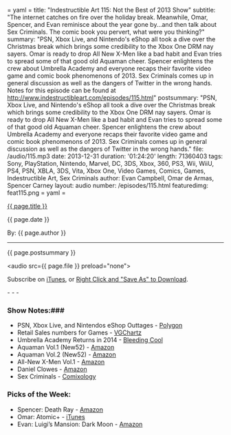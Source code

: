 = yaml =
title: "Indestructible Art 115: Not the Best of 2013 Show"
subtitle: "The internet catches on fire over the holiday break. Meanwhile, Omar, Spencer, and Evan reminisce about the year gone by...and then talk about Sex Criminals. The comic book you pervert, what were you thinking?"
summary: "PSN, Xbox Live, and Nintendo's eShop all took a dive over the Christmas break which brings some credibility to the Xbox One DRM nay sayers. Omar is ready to drop All New X-Men like a bad habit and Evan tries to spread some of that good old Aquaman cheer. Spencer enlightens the crew about Umbrella Academy and everyone recaps their favorite video game and comic book phenomenons of 2013. Sex Criminals comes up in general discussion as well as the dangers of Twitter in the wrong hands. Notes for this episode can be found at http://www.indestructibleart.com/episodes/115.html"
postsummary: "PSN, Xbox Live, and Nintendo's eShop all took a dive over the Christmas break which brings some credibility to the Xbox One DRM nay sayers. Omar is ready to drop All New X-Men like a bad habit and Evan tries to spread some of that good old Aquaman cheer. Spencer enlightens the crew about Umbrella Academy and everyone recaps their favorite video game and comic book phenomenons of 2013. Sex Criminals comes up in general discussion as well as the dangers of Twitter in the wrong hands."
file: /audio/115.mp3
date: 2013-12-31
duration: '01:24:20'
length: 71360403
tags: Sony, PlayStation, Nintendo, Marvel, DC, 3DS, Xbox, 360, PS3, Wii, WiiU, PS4, PSN, XBLA, 3DS, Vita, Xbox One, Video Games, Comics, Games, Indestructible Art, Sex Criminals
author: Evan Campbell, Omar de Armas, Spencer Carney
layout: audio
number: /episodes/115.html
featuredimg: feat115.png
= yaml =

<a href="{{ page.url }}" class='postTitleLink'><p class='postTitle'>{{ page.title }}</p></a>
<p class='postPublished'>{{ page.date }}</p>
<p class='postAuthor'>By: {{ page.author }}</p>
<hr>

<p class='podcastSummary'>{{ page.postsummary }}</p>

<audio src={{ page.file }} preload="none"></audio>
<p class='subLinks'>Subscribe on <a href='http://bit.ly/iapodcast'>iTunes</a>, or <a href={{ page.file }}>Right Click and "Save As" to Download</a>.</p>
- - -

### Show Notes:###
* PSN, Xbox Live, and Nintendos eShop Outtages - [Polygon](http://www.polygon.com/2013/12/25/5243580/online-services-experiencing-outages-across-multiple-consoles)
* Retail Sales numbers for Games - [VGChartz](http://www.vgchartz.com/weekly/41623/USA/)
* Umbrella Academy Returns in 2014 - [Bleeding Cool](http://www.bleedingcool.com/2013/12/22/gerard-way-to-bring-back-umbrella-academy-in-2014/)
* Aquaman Vol.1 (New52) - [Amazon](http://www.amazon.com/gp/product/140123710X/ref=as_li_ss_tl?ie=UTF8&camp=1789&creative=390957&creativeASIN=140123710X&linkCode=as2&tag=indestart-20)
* Aquaman Vol.2 (New52) - [Amazon](http://www.amazon.com/gp/product/1401242952/ref=as_li_ss_tl?ie=UTF8&camp=1789&creative=390957&creativeASIN=1401242952&linkCode=as2&tag=indestart-20)
* All-New X-Men Vol.1 - [Amazon](http://www.amazon.com/gp/product/0785168206/ref=as_li_ss_tl?ie=UTF8&camp=1789&creative=390957&creativeASIN=0785168206&linkCode=as2&tag=indestart-20)
* Daniel Clowes - [Amazon](http://www.amazon.com/Daniel-Clowes/e/B000AR9MOS/?_encoding=UTF8&camp=1789&creative=390957&linkCode=ur2&qid=1388450161&sr=1-1&tag=indestart-20)
* Sex Criminals - [Comixology](http://www.comixology.com/Sex-Criminals/comics-series/11424)

### Picks of the Week: ###
* Spencer: Death Ray - [Amazon](http://www.amazon.com/gp/product/1770460519/ref=as_li_ss_tl?ie=UTF8&camp=1789&creative=390957&creativeASIN=1770460519&linkCode=as2&tag=indestart-20)
* Omar: Atomic+ - [iTunes](https://itunes.apple.com/us/app/atomic+/id773373906)
* Evan: Luigi’s Mansion: Dark Moon - [Amazon](http://www.amazon.com/gp/product/B0053BCP40/ref=as_li_ss_tl?ie=UTF8&camp=1789&creative=390957&creativeASIN=B0053BCP40&linkCode=as2&tag=indestart-20)

